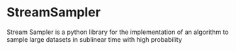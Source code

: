# StreamSampler

Stream Sampler is a python library for the implementation of an algorithm to sample large datasets in sublinear time with high probability
